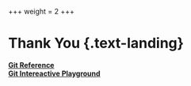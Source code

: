 +++
weight = 2
+++
<!--: .wrap .aligncenter bgimage=https://www.improwised.com/img/logo.png bgpos=right-bottom -->

# Thank You {.text-landing}

[**Git Reference**](https://lukemerrett.com/different-merge-types-in-git/) <br>
[**Git Intereactive Playground**](https://git-school.github.io/visualizing-git/) <br>
